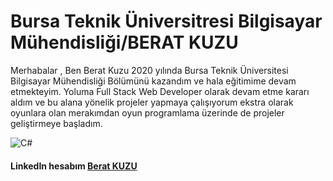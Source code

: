 # Bursa Teknik Üniversitresi Bilgisayar Mühendisliği/BERAT KUZU

Merhabalar , Ben Berat Kuzu 2020 yılında Bursa Teknik Üniversitesi Bilgisayar Mühendisliği Bölümünü kazandım ve hala eğitimime devam etmekteyim.
Yoluma Full Stack Web Developer olarak devam etme kararı aldım ve bu alana yönelik projeler yapmaya çalışıyorum ekstra olarak oyunlara olan merakımdan oyun programlama üzerinde de projeler geliştirmeye başladım. 

![C#](https://cdn-icons-png.flaticon.com/512/74/74906.png)

#### LinkedIn hesabım [Berat KUZU]
[Berat KUZU]:https://www.linkedin.com/in/berat-kuzu-a57a71197/

